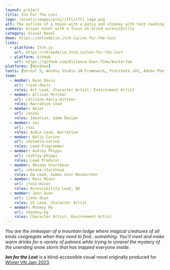 ```yaml
---
layout: project
title: Inn For The Lost
logo: /assets/images/proj/iftl/iftl_logo.png
alt: The outline of a house with a patio and chimney with text reading "Inn for the Lost."
summary: Visual novel with a focus on blind accessibility
category: Visual Novel
demo: https://shleedelie.itch.io/inn-for-the-lost
links:
  - platform: Itch.io
    url: https://shleedelie.itch.io/inn-for-the-lost
  - platform: GitHub
    url: https://github.com/Distance-Over-Time/WinterJam
platforms: [Windows]
tools: [Unreal 5, Woodsy Studio VN Framework, Procreate iOS, Adobe Photoshop]
team:
  - member: Ryan Davis
    url: /ryan-davis
    roles: Art Lead, Character Artist, Environment Artist
  - member: Allison Mitteer
    url: /allison-darcy-mitteer
    roles: Narrative Lead
  - member: Anzal
    url: /anzal
    roles: Ideation, Game Design
  - member: Sai
    url: /sai
    roles: Audio Lead, Narrative
  - member: Kelly Carino
    url: /mikaela-carino
    roles: Lead Programmer
  - member: Ashley Phipps
    url: /ashley-phipps
    roles: Lead Producer
  - member: Oksana Starshova
    url: /oksana-starshova
    roles: QA Lead, Games User Researcher
  - member: Ross Minor
    url: /ross-minor
    roles: Accessibility Lead, QA
  - member: Jenn Duan
    url: /jenn-duan
    roles: UI Lead, Character Artist
  - member: Monkey KG
    url: /monkey-kg
    roles: Character Artist, Environment Artist
---
```


*You are the innkeeper of a mountain lodge where magical creatures of all kinds congregate when they need to find...something. You'll meet and make warm drinks for a variety of patrons while trying to unravel the mystery of the unending snow storm that has trapped everyone inside.*

***Inn for the Lost*** is a blind-accessible visual novel originally produced for <a target="_blank" rel="noopener" href="https://itch.io/jam/winter-vn-jam-2023">Winter VN Jam 2023</a>.